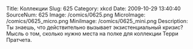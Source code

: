 Title: Коллекции 
Slug: 625 
Category: xkcd 
Date: 2009-10-29 13:40:40 
SourceNum: 625 
Image: /comics/0625.png 
MicroImage: /comics/0625_micro.png 
MiniImage: /comics/0625_mini.png 
Description: Ты знаешь, что действительно вызывает экзистенциальный кризис? Мысль о том, сколько нужно места на полке для коллекции Терри Пратчета. 

